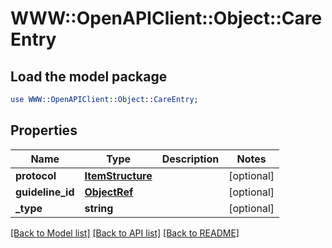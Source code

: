 # WWW::OpenAPIClient::Object::CareEntry

## Load the model package
```perl
use WWW::OpenAPIClient::Object::CareEntry;
```

## Properties
Name | Type | Description | Notes
------------ | ------------- | ------------- | -------------
**protocol** | [**ItemStructure**](ItemStructure.md) |  | [optional] 
**guideline_id** | [**ObjectRef**](ObjectRef.md) |  | [optional] 
**_type** | **string** |  | [optional] 

[[Back to Model list]](../README.md#documentation-for-models) [[Back to API list]](../README.md#documentation-for-api-endpoints) [[Back to README]](../README.md)


